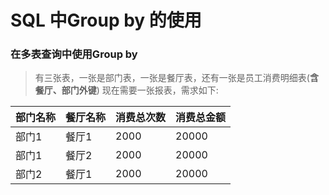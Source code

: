 # SQL 中Group by 的使用

### 在多表查询中使用Group by ###

> 有三张表，一张是部门表，一张是餐厅表，还有一张是员工消费明细表(**含餐厅、部门外键**)
> 现在需要一张报表，需求如下:
>
|部门名称|餐厅名称|消费总次数|消费总金额|
|-----|-----|------|-------|
|部门1|餐厅1|2000|20000|
|部门1|餐厅2|2000|20000|
|部门2|餐厅1|2000|20000|
